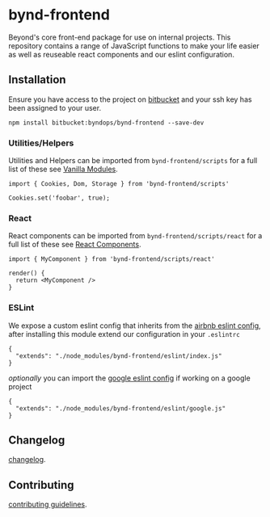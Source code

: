 # bynd-frontend

Beyond's core front-end package for use on internal projects. This repository contains a range of JavaScript functions to make your life easier as well as reuseable react components and our eslint configuration.

## Installation

Ensure you have access to the project on [bitbucket](https://bitbucket.org/byndops/bynd-frontend/) and your ssh key has been assigned to your user.

```
npm install bitbucket:byndops/bynd-frontend --save-dev
```

### Utilities/Helpers

Utilities and Helpers can be imported from `bynd-frontend/scripts` for a full list of these see [Vanilla Modules](./scripts/src/vanilla/README.md).

```
import { Cookies, Dom, Storage } from 'bynd-frontend/scripts'

Cookies.set('foobar', true);
```

### React

React components can be imported from `bynd-frontend/scripts/react` for a full list of these see [React Components](./scripts/src/react/README.md).

```
import { MyComponent } from 'bynd-frontend/scripts/react'

render() {
  return <MyComponent />
}
```

### ESLint

We expose a custom eslint config that inherits from the [airbnb eslint config](https://www.npmjs.com/package/eslint-config-airbnb), after installing this module extend our configuration in your `.eslintrc`

```
{
  "extends": "./node_modules/bynd-frontend/eslint/index.js"
}
```

*optionally* you can import the [google eslint config](https://www.npmjs.com/package/eslint-config-google) if working on a google project

```
{
  "extends": "./node_modules/bynd-frontend/eslint/google.js"
}
```

## Changelog

[changelog](./CHANGELOG.md).

## Contributing

[contributing guidelines](./CONTRIBUTING.md).
